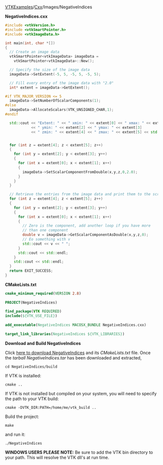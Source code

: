 [VTKExamples](Home)/[Cxx](Cxx)/Images/NegativeIndices

**NegativeIndices.cxx**
```c++
#include <vtkVersion.h>
#include <vtkSmartPointer.h>
#include <vtkImageData.h>

int main(int, char *[])
{
  // Create an image data
  vtkSmartPointer<vtkImageData> imageData =
    vtkSmartPointer<vtkImageData>::New();

  // Specify the size of the image data
  imageData->SetExtent(-5, 5, -5, 5, -5, 5);

  // Fill every entry of the image data with "2.0"
  int* extent = imageData->GetExtent();

#if VTK_MAJOR_VERSION <= 5
  imageData->SetNumberOfScalarComponents(1);
#else
  imageData->AllocateScalars(VTK_UNSIGNED_CHAR,1);
#endif

  std::cout << "Extent: " << " xmin: " << extent[0] << " xmax: " << extent[1]
            << " ymin: " << extent[2] << " ymax: " << extent[3]
            << " zmin: " << extent[4] << " zmax: " << extent[5] << std::endl;


  for (int z = extent[4]; z < extent[5]; z++)
  {
    for (int y = extent[2]; y < extent[3]; y++)
    {
      for (int x = extent[0]; x < extent[1]; x++)
      {
        imageData->SetScalarComponentFromDouble(x,y,z,0,2.0);
      }
    }
  }

  // Retrieve the entries from the image data and print them to the screen
  for (int z = extent[4]; z < extent[5]; z++)
  {
    for (int y = extent[2]; y < extent[3]; y++)
    {
      for (int x = extent[0]; x < extent[1]; x++)
      {
        // Zero is the component, add another loop if you have more
        // than one component
        double v = imageData->GetScalarComponentAsDouble(x,y,z,0);
        // Eo something with v
        std::cout << v << " ";
      }
      std::cout << std::endl;
    }
    std::cout << std::endl;
  }
  return EXIT_SUCCESS;
}
```
**CMakeLists.txt**
```cmake
cmake_minimum_required(VERSION 2.8)
 
PROJECT(NegativeIndices)
 
find_package(VTK REQUIRED)
include(${VTK_USE_FILE})
 
add_executable(NegativeIndices MACOSX_BUNDLE NegativeIndices.cxx)
 
target_link_libraries(NegativeIndices ${VTK_LIBRARIES})
```

**Download and Build NegativeIndices**

Click [here to download NegativeIndices](https://github.com/lorensen/VTKWikiExamplesTarballs/raw/master/NegativeIndices.tar) and its *CMakeLists.txt* file.
Once the *tarball NegativeIndices.tar* has been downloaded and extracted,
```
cd NegativeIndices/build 
```
If VTK is installed:
```
cmake ..
```
If VTK is not installed but compiled on your system, you will need to specify the path to your VTK build:
```
cmake -DVTK_DIR:PATH=/home/me/vtk_build ..
```
Build the project:
```
make
```
and run it:
```
./NegativeIndices
```
**WINDOWS USERS PLEASE NOTE:** Be sure to add the VTK bin directory to your path. This will resolve the VTK dll's at run time.

